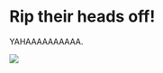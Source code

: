
<html>
<head>
<title>Page Title</title>
</head>
<body>

<h1>Rip their heads off!</h1>
<p>YAHAAAAAAAAAA.</p>

<img src="https://i.pinimg.com/474x/31/6a/24/316a2439e2da8e57588b52a969157af7--one-and-only-the-one.jpg">

</body>
</html>
